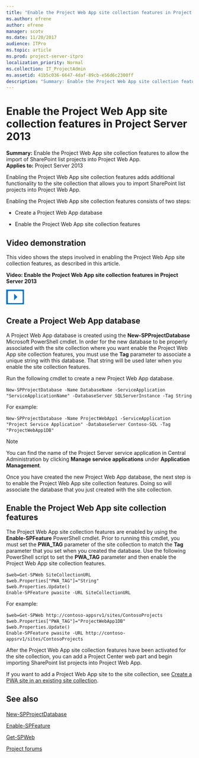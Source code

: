 ```yaml
---
title: "Enable the Project Web App site collection features in Project Server 2013"
ms.author: efrene
author: efrene
manager: scotv
ms.date: 11/20/2017
audience: ITPro
ms.topic: article
ms.prod: project-server-itpro
localization_priority: Normal
ms.collection: IT_ProjectAdmin
ms.assetid: 41b5c036-6647-4daf-89cb-e56d6c2300ff
description: "Summary: Enable the Project Web App site collection features to allow the import of SharePoint list projects into Project Web App."
---
```


# Enable the Project Web App site collection features in Project Server 2013

 **Summary:** Enable the Project Web App site collection features to allow the import of SharePoint list projects into Project Web App.<br/>
**Applies to:** Project Server 2013

Enabling the Project Web App site collection features adds additional functionality to the site collection that allows you to import SharePoint list projects into Project Web App.

Enabling the Project Web App site collection features consists of two steps:

- Create a Project Web App database

- Enable the Project Web App site collection features

## Video demonstration

This video shows the steps involved in enabling the Project Web App site collection features, as described in this article.

**Video: Enable the Project Web App site collection features in Project Server 2013**

![Video (play button) icon](images/mod_icon_video_M.png)

## Create a Project Web App database
<a name="CreateAProjectWebAppDatabase"> </a>

A Project Web App database is created using the **New-SPProjectDatabase** Microsoft PowerShell cmdlet. In order for the new database to be properly associated with the site collection where you want enable the Project Web App site collection features, you must use the **Tag** parameter to associate a unique string with this database. That string will be used later when you enable the site collection features.

Run the following cmdlet to create a new Project Web App database.

```
New-SPProjectDatabase -Name DatabaseName -ServiceApplication "ServiceApplicationName" -DatabaseServer SQLServerInstance -Tag String
```

For example:

```
New-SPProjectDatabase -Name ProjectWebApp1 -ServiceApplication "Project Service Application" -DatabaseServer Contoso-SQL -Tag "ProjectWebApp1DB"
```

> [!NOTE]
> You can find the name of the Project Server service application in Central Administration by clicking **Manage service applications** under **Application Management**. 

Once you have created the new Project Web App database, the next step is to enable the Project Web App site collection features. Doing so will associate the database that you just created with the site collection.

## Enable the Project Web App site collection features
<a name="EnableTheProjectWebAppSiteCollectionFeatures"> </a>

The Project Web App site collection features are enabled by using the **Enable-SPFeature** PowerShell cmdlet. Prior to running this cmdlet, you must set the **PWA_TAG** parameter of the site collection to match the **Tag** parameter that you set when you created the database. Use the following PowerShell script to set the **PWA_TAG** parameter and then enable the Project Web App site collection features.

```
$web=Get-SPWeb SiteCollectionURL
$web.Properties["PWA_TAG"]="String"
$web.Properties.Update()
Enable-SPFeature pwasite -URL SiteCollectionURL
```

For example:

```
$web=Get-SPWeb http://contoso-appsrv1/sites/ContosoProjects
$web.Properties["PWA_TAG"]="ProjectWebApp1DB"
$web.Properties.Update()
Enable-SPFeature pwasite -URL http://contoso-appsrv1/sites/ContosoProjects
```

After the Project Web App site collection features have been activated for the site collection, you can add a Project Center web part and begin importing SharePoint list projects into Project Web App.

If you want to add a Project Web App site to the site collection, see [Create a PWA site in an existing site collection](create-a-pwa-site-in-an-existing-site-collection.md).

## See also
<a name="EnableTheProjectWebAppSiteCollectionFeatures"> </a>

#### 

[New-SPProjectDatabase](https://technet.microsoft.com/library/6eca666c-cbe8-41aa-94c5-4a8a3419fc96.aspx)

[Enable-SPFeature](https://technet.microsoft.com/library/9b68c192-b640-4cb8-8a92-a98008169b27.aspx)

[Get-SPWeb](https://technet.microsoft.com/library/9bf9284f-e3b9-439d-8a5f-74020e1eccaf.aspx)

[Project forums](https://social.technet.microsoft.com/Forums/en-US/category/project)

